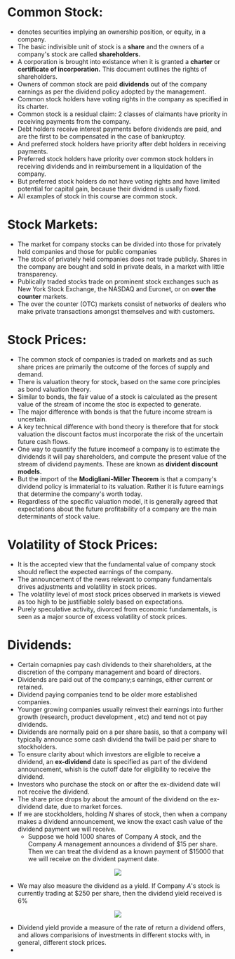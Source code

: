 # Common Stock:
- denotes securities implying an ownership position, or equity, in a company.
- The basic indivisible unit of stock is a __share__ and the owners of a company's stock are called __shareholders.__
- A corporation is brought into existance when it is granted a __charter__ or __certificate of incorporation.__ This document outlines the rights of shareholders.
- Owners of common stock are paid __dividends__ out of the company earnings as per the dividend policy adopted by the management.
- Common stock holders have voting rights in the company as specified in its charter.
- Common stock is a residual claim: 2 classes of claimants have priority in receiving payments from the company.
- Debt holders receive interest payments before dividends are paid, and are the first to be compensated in the case of bankruptcy.
- And preferred stock holders have priority after debt holders in receiving payments.
- Preferred stock holders have priority over common stock holders in receiving dividends and in reimbursement in a liquidation of the company.
- But preferred stock holders do not have voting rights and have limited potential for capital gain, because their dividend is usally fixed.
- All examples of stock in this course are common stock.

# Stock Markets:
- The market for company stocks can be divided into those for privately held companies and those for public companies
- The stock of privately held companies does not trade publicly. Shares in the company are bought and sold in private deals, in a market with little transparency.
- Publically traded stocks trade on prominent stock exchanges such as New York Stock Exchange, the NASDAQ and Euronet, or on __over the counter__ markets.
- The over the counter (OTC) markets consist of networks of dealers who make private transactions amongst themselves and with customers.

# Stock Prices:
- The common stock of companies is traded on markets and as such share prices are primarily the outcome of the forces of supply and demand.
- There is valuation theory for stock, based on the same core principles as bond valuation theory.
- Similar to bonds, the fair value of a stock is calculated as the present value of the stream of income the stoc is expected to generate.
- The major difference with bonds is that the future income stream is uncertain.
- A key technical difference with bond theory is therefore that for stock valuation the discount factos must incorporate the risk of the uncertain future cash flows.
- One way to quantify the future incomeof a company is to estimate the dividends it will pay shareholders, and compute the present value of the stream of dividend payments. These are known as __divident discount models.__
- But the import of the __Modigliani-Miller Theorem__ is that a company's dividend policy is immaterial to its valuation. Rather it is future earnings that determine the company's worth today.
- Regardless of the specific valuation model, it is generally agreed that expectations about the future profitability of a company are the main determinants of stock value.

# Volatility of Stock Prices:
- It is the accepted view that the fundamental value of company stock should reflect the expected earnings of the company.
- The announcement of the news relevant to company fundamentals drives adjustments and volatility in stock prices.
- The volatility level of most stock prices observed in markets is viewed as too high to be justifiable solely based on expectations.
- Purely speculative activity, divorced from economic fundamentals, is seen as a major source of excess volatility of stock prices.

# Dividends:
- Certain comapnies pay cash dividends to their shareholders, at the discretion of the company management and board of directors.
- Dividends are paid out of the company;s earnings, either current or retained.
- Dividend paying companies tend to be older more established companies.
- Younger growing companies usually reinvest their earnings into further growth (research, product development , etc) and tend not ot pay dividends.
- Dividends are normally paid on a per share basis, so that a company will typically announce some cash dividend tha twill be paid per share to stockholders.
- To ensure clarity about which investors are eligible to receive a dividend, an __ex-dividend__ date is specified as part of the dividend announcement, whish is the cutoff date for eligibility to receive the dividend.
- Investors who purchase the stock on or after the ex-dividend date will not receive the dividend.
- The share price drops by about the amount of the dividend on the ex-dividend date, due to market forces.
- If we are stockholders, holding _N_ shares of stock, then when a company makes a dividend announcement, we know the exact cash value of the dividend payment we will receive.
  - Suppose we hold 1000 shares of Company _A_ stock, and the Company _A_ management announces a dividend of $15 per share. Then we can treat the dividend as a known payment of $15000 that we will receive on the divident payment date.

<p align="center">
<img src="https://render.githubusercontent.com/render/math?math=Dividend = 1000 \times 15 = 15000">
</p>

  - We may also measure the dividend as a yield. If Company _A_'s stock is currently trading at $250 per share, then the dividend yield received is 6%

<p align="center">
<img src="https://render.githubusercontent.com/render/math?math=Dividend yield = \frac{15}{250} = 0.06">
</p>

  - Dividend yield provide a measure of the rate of return a dividend offers, and allows comparisions of investments in different stocks with, in general, different stock prices.
  - 

